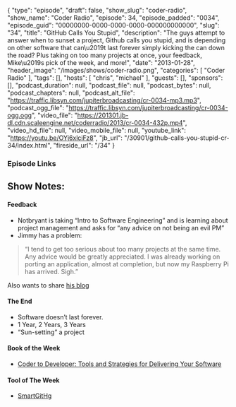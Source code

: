 {
  "type": "episode",
  "draft": false,
  "show_slug": "coder-radio",
  "show_name": "Coder Radio",
  "episode": 34,
  "episode_padded": "0034",
  "episode_guid": "00000000-0000-0000-0000-000000000000",
  "slug": "34",
  "title": "GitHub Calls You Stupid",
  "description": "The guys attempt to answer when to sunset a project, Github calls you stupid, and is depending on other software that can\u2019t last forever simply kicking the can down the road? Plus taking on too many projects at once, your feedback, Mike\u2019s pick of the week, and more!",
  "date": "2013-01-28",
  "header_image": "/images/shows/coder-radio.png",
  "categories": [
    "Coder Radio"
  ],
  "tags": [],
  "hosts": [
    "chris",
    "michael"
  ],
  "guests": [],
  "sponsors": [],
  "podcast_duration": null,
  "podcast_file": null,
  "podcast_bytes": null,
  "podcast_chapters": null,
  "podcast_alt_file": "https://traffic.libsyn.com/jupiterbroadcasting/cr-0034-mp3.mp3",
  "podcast_ogg_file": "https://traffic.libsyn.com/jupiterbroadcasting/cr-0034-ogg.ogg",
  "video_file": "https://201301.jb-dl.cdn.scaleengine.net/coderradio/2013/cr-0034-432p.mp4",
  "video_hd_file": null,
  "video_mobile_file": null,
  "youtube_link": "https://youtu.be/OYj6xlciFz8",
  "jb_url": "/30901/github-calls-you-stupid-cr-34/index.html",
  "fireside_url": "/34"
}


### Episode Links

## Show Notes:

#### Feedback

  * Notbryant is taking “Intro to Software Engineering” and is learning about project management and asks for “any advice on not being an evil PM”
  * Jimmy has a problem: 

> “I tend to get too serious about too many projects at the same time.  
>  Any advice would be greatly appreciated. I was already working on porting
> an application, almost at completion, but now my Raspberry Pi has arrived.
> Sigh.”

Also wants to share [his blog](http://karimlalani.blogspot.com/index.html)

#### The End

  * Software doesn’t last forever. 
  * 1 Year, 2 Years, 3 Years
  * “Sun-setting” a project

#### Book of the Week

  * [Coder to Developer: Tools and Strategies for Delivering Your Software](https://www.amazon.com/dp/078214327X?SubscriptionId=0RGQ32M03RDWT5YF2K82&tag=thelinactsho-20&linkCode=xm2&camp=2025&creative=165953&creativeASIN=078214327X)

#### Tool of The Week

  * [SmartGitHg](http://www.syntevo.com/smartgithg/index.html/index.html)


